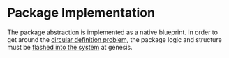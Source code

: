 # Package Implementation

The package abstraction is implemented as a native blueprint. In order to get around the
[circular definition problem](../application/package/README.md#package-blueprint-and-package-package),
the package logic and structure must be [flashed into the system](../../protocol/genesis_bootstrap.md)
at genesis.

